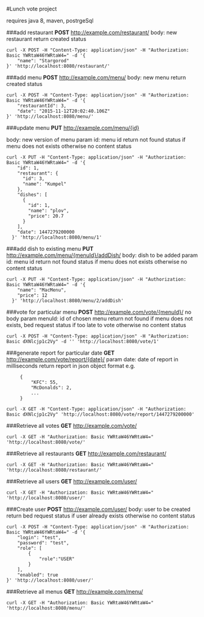 #Lunch vote project

requires java 8, maven, postrgeSql

###add restaurant 
__POST__ http://example.com/restaurant/
body: new restaurant
return created status

```
curl -X POST -H "Content-Type: application/json" -H "Authorization: Basic YWRtaW46YWRtaW4=" -d '{
    "name": "Stargorod"
}' 'http://localhost:8080/restaurant/'
```

###add menu
__POST__ http://example.com/menu/
body: new menu
return created status

```
curl -X POST -H "Content-Type: application/json" -H "Authorization: Basic YWRtaW46YWRtaW4=" -d '{
    "restaurantId": 3,
    "date": "2015-11-12T20:02:40.106Z"
}' 'http://localhost:8080/menu/'
```

###update menu
__PUT__ http://example.com/menu/{id}

body:  new version of menu
param id: menu id
return not found status if menu does not exists otherwise no content status

```
curl -X PUT -H "Content-Type: application/json" -H "Authorization: Basic YWRtaW46YWRtaW4=" -d '{
    "id": 1,
    "restaurant": {
      "id": 3,
      "name": "Kumpel"
    },
    "dishes": [
      {
        "id": 1,
        "name": "plov",
        "price": 20.7
      }
    ],
    "date": 1447279200000
  }' 'http://localhost:8080/menu/1'
 ```

###add dish to existing menu
__PUT__ http://example.com/menu/{menuId}/addDish/
body:  dish to be added
param id: menu id
return not found status if menu does not exists otherwise no content status
     
```
curl -X PUT -H "Content-Type: application/json" -H "Authorization: Basic YWRtaW46YWRtaW4=" -d '{
    "name": "MacMenu",
    "price": 12
  }' 'http://localhost:8080/menu/2/addDish'
```

###vote for particular menu
__POST__ http://example.com/vote/{menuId}/
no body
param menuId: id of  chosen menu
return not found if menu does not exists, bed request status if too late to vote otherwise no content status

```
curl -X POST -H "Content-Type: application/json" -H "Authorization: Basic dXNlcjp1c2Vy" -d '' 'http://localhost:8080/vote/1'
```

###generate report for particular date
__GET__ http://example.com/vote/report/{date}/
param date: date of report in milliseconds
return report in json object format e.g.

```
     {
         "KFC": 55,
         "McDonalds": 2,
         ...
     }
```   
```
curl -X GET -H "Content-Type: application/json" -H "Authorization: Basic dXNlcjp1c2Vy" 'http://localhost:8080/vote/report/1447279200000'
```

###Retrieve all votes
__GET__ http://example.com/vote/

```
curl -X GET -H "Authorization: Basic YWRtaW46YWRtaW4=" 'http://localhost:8080/vote/'
```

###Retrieve all restaurants
__GET__ http://example.com/restaurant/

```
curl -X GET -H "Authorization: Basic YWRtaW46YWRtaW4=" 'http://localhost:8080/restaurant/'
```

###Retrieve all users
__GET__ http://example.com/user/

```
curl -X GET -H "Authorization: Basic YWRtaW46YWRtaW4=" 'http://localhost:8080/user/'
```

###Create user
__POST__ http://example.com/user/
body: user to be created
return bed request status if user already exists otherwise no content status

```
curl -X POST -H "Content-Type: application/json" -H "Authorization: Basic YWRtaW46YWRtaW4=" -d '{
    "login": "test",
    "password": "test",
    "role": [
        {
            "role":"USER"
        }
    ],
    "enabled": true
}' 'http://localhost:8080/user/'
```

###Retrieve all menus
__GET__ http://example.com/menu/

```
curl -X GET -H "Authorization: Basic YWRtaW46YWRtaW4=" 'http://localhost:8080/menu/'
```